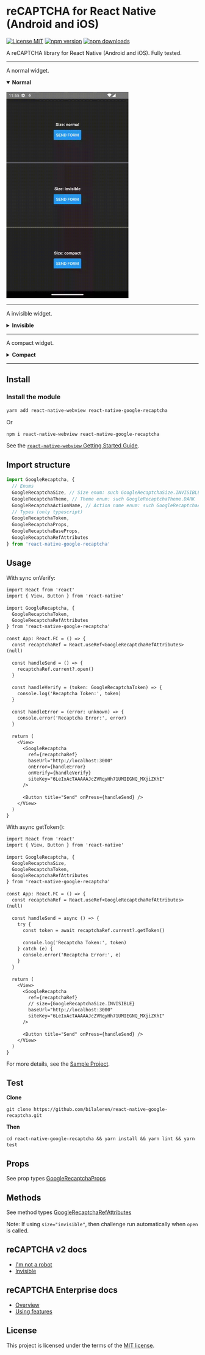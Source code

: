 # reCAPTCHA for React Native (Android and iOS)

[![License MIT](https://img.shields.io/badge/licence-MIT-blue.svg)](https://github.com/bilaleren/react-native-google-recaptcha/blob/master/LICENCE)
[![npm version](https://img.shields.io/npm/v/react-native-google-recaptcha.svg)](https://www.npmjs.com/package/react-native-google-recaptcha)
[![npm downloads](https://img.shields.io/npm/dt/react-native-google-recaptcha.svg)](#install)

A reCAPTCHA library for React Native (Android and iOS). Fully tested.

---

A normal widget.

<details open>
  <summary>
    <b>Normal</b>
  </summary>
  <br />
  <img
    alt="Normal"
    width="320"
    height="540"
    src="https://raw.githubusercontent.com/bilaleren/react-native-google-recaptcha/master/screenshots/normal.gif"
  />
</details>

---

A invisible widget.

<details>
  <summary>
    <b>Invisible</b>
  </summary>
  <br />
  <img
    alt="Normal"
    width="320"
    height="540"
    src="https://raw.githubusercontent.com/bilaleren/react-native-google-recaptcha/master/screenshots/invisible.gif"
  />
</details>

---

A compact widget.

<details>
  <summary>
    <b>Compact</b>
  </summary>
  <br />
  <img
    alt="Normal"
    width="320"
    height="540"
    src="https://raw.githubusercontent.com/bilaleren/react-native-google-recaptcha/master/screenshots/compact.gif"
  />
</details>

---

## Install

### Install the module

```bash
yarn add react-native-webview react-native-google-recaptcha
```

Or

```bash
npm i react-native-webview react-native-google-recaptcha
```

See the [`react-native-webview` Getting Started Guide](https://github.com/react-native-community/react-native-webview/blob/master/docs/Getting-Started.md).

## Import structure

```typescript
import GoogleRecaptcha, {
  // Enums
  GoogleRecaptchaSize, // Size enum: such GoogleRecaptchaSize.INVISIBLE
  GoogleRecaptchaTheme, // Theme enum: such GoogleRecaptchaTheme.DARK
  GoogleRecaptchaActionName, // Action name enum: such GoogleRecaptchaActionName.LOGIN
  // Types (only typescript)
  GoogleRecaptchaToken,
  GoogleRecaptchaProps,
  GoogleRecaptchaBaseProps,
  GoogleRecaptchaRefAttributes
} from 'react-native-google-recaptcha'
```

## Usage

With sync onVerify:

```tsx
import React from 'react'
import { View, Button } from 'react-native'

import GoogleRecaptcha, {
  GoogleRecaptchaToken,
  GoogleRecaptchaRefAttributes
} from 'react-native-google-recaptcha'

const App: React.FC = () => {
  const recaptchaRef = React.useRef<GoogleRecaptchaRefAttributes>(null)

  const handleSend = () => {
    recaptchaRef.current?.open()
  }

  const handleVerify = (token: GoogleRecaptchaToken) => {
    console.log('Recaptcha Token:', token)
  }

  const handleError = (error: unknown) => {
    console.error('Recaptcha Error:', error)
  }

  return (
    <View>
      <GoogleRecaptcha
        ref={recaptchaRef}
        baseUrl="http://localhost:3000"
        onError={handleError}
        onVerify={handleVerify}
        siteKey="6LeIxAcTAAAAAJcZVRqyHh71UMIEGNQ_MXjiZKhI"
      />

      <Button title="Send" onPress={handleSend} />
    </View>
  )
}
```

With async getToken():

```tsx
import React from 'react'
import { View, Button } from 'react-native'

import GoogleRecaptcha, {
  GoogleRecaptchaSize,
  GoogleRecaptchaToken,
  GoogleRecaptchaRefAttributes
} from 'react-native-google-recaptcha'

const App: React.FC = () => {
  const recaptchaRef = React.useRef<GoogleRecaptchaRefAttributes>(null)

  const handleSend = async () => {
    try {
      const token = await recaptchaRef.current?.getToken()

      console.log('Recaptcha Token:', token)
    } catch (e) {
      console.error('Recaptcha Error:', e)
    }
  }

  return (
    <View>
      <GoogleRecaptcha
        ref={recaptchaRef}
        // size={GoogleRecaptchaSize.INVISIBLE}
        baseUrl="http://localhost:3000"
        siteKey="6LeIxAcTAAAAAJcZVRqyHh71UMIEGNQ_MXjiZKhI"
      />

      <Button title="Send" onPress={handleSend} />
    </View>
  )
}
```

For more details, see the [Sample Project](https://github.com/bilaleren/react-native-google-recaptcha/blob/master/Example/App.tsx).

## Test

**Clone**

```shell
git clone https://github.com/bilaleren/react-native-google-recaptcha.git
```

**Then**

```shell
cd react-native-google-recaptcha && yarn install && yarn lint && yarn test
```

## Props

See prop types [GoogleRecaptchaProps](https://github.com/bilaleren/react-native-google-recaptcha/blob/master/src/GoogleRecaptcha.tsx#L48)

## Methods

See method types [GoogleRecaptchaRefAttributes](https://github.com/bilaleren/react-native-google-recaptcha/blob/master/src/GoogleRecaptcha.tsx#L22)

Note: If using `size="invisible"`, then challenge run automatically when `open` is called.

## reCAPTCHA v2 docs

- [I'm not a robot](https://developers.google.com/recaptcha/docs/display)
- [Invisible](https://developers.google.com/recaptcha/docs/invisible)

## reCAPTCHA Enterprise docs

- [Overview](https://cloud.google.com/recaptcha-enterprise/docs/)
- [Using features](https://cloud.google.com/recaptcha-enterprise/docs/using-features)

## License

This project is licensed under the terms of the
[MIT license](https://github.com/bilaleren/react-native-google-recaptcha/blob/master/LICENCE).
